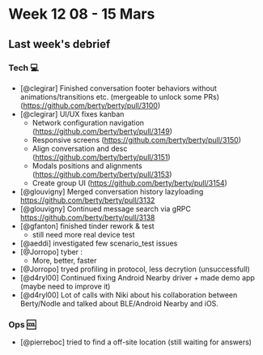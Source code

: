 # Week 12 08 - 15 Mars

## Last week's debrief

### Tech :computer:

* [@clegirar] Finished conversation footer behaviors without animations/transitions etc. (mergeable to unlock some PRs) (https://github.com/berty/berty/pull/3100)
* [@clegirar] UI/UX fixes kanban
    * Network configuration navigation (https://github.com/berty/berty/pull/3149)
    * Responsive screens (https://github.com/berty/berty/pull/3150)
    * Align conversation and desc (https://github.com/berty/berty/pull/3151)
    * Modals positions and alignments (https://github.com/berty/berty/pull/3153)
    * Create group UI (https://github.com/berty/berty/pull/3154)
* [@glouvigny] Merged conversation history lazyloading https://github.com/berty/berty/pull/3132
* [@glouvigny] Continued message search via gRPC https://github.com/berty/berty/pull/3138
* [@gfanton] finished tinder rework & test
    * still need more real device test 
* [@aeddi] investigated few scenario_test issues
* [@Jorropo] tyber :
    * More, better, faster
* [@Jorropo] tryed profiling in protocol, less decrytion (unsuccessfull)
* [@d4ryl00] Continued fixing Android Nearby driver + made demo app (maybe need to improve it)
* [@d4ryl00] Lot of calls with Niki about his collaboration between Berty/Nodle and talked about BLE/Android Nearby and iOS.

### Ops :cool:

* [@pierreboc] tried to find a off-site location (still waiting for answers)
